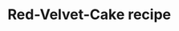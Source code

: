 # Red-Velvet-Cake recipe
















































































































